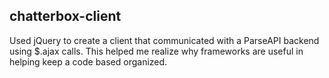 ## chatterbox-client

Used jQuery to create a client that communicated with a ParseAPI backend using $.ajax calls.  This helped me realize why frameworks are useful in helping keep a code based organized.  
